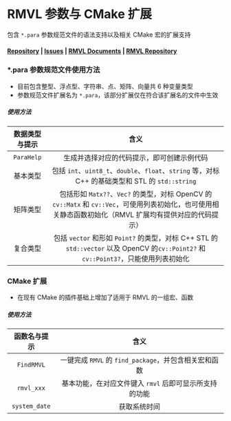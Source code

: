 # RMVL 参数与 CMake 扩展

包含 `*.para` 参数规范文件的语法支持以及相关 CMake 宏的扩展支持

#### [Repository](https://github.com/cv-rmvl/rmvl-vscode-extension.git) | [Issues](https://github.com/cv-rmvl/rmvl-vscode-extension/issues) | [RMVL Documents](https://vision.scutbot.cn/rmvl/master) | [RMVL Repository](https://github.com/cv-rmvl/rmvl.git)

### *.para 参数规范文件使用方法

- 目前包含整型、浮点型、字符串、点、矩阵、向量共 6 种变量类型
- 参数规范文件扩展名为 `*.para`，该部分扩展仅在符合该扩展名的文件中生效

##### 使用方法

| 数据类型与提示 |                             含义                             |
| :------------: | :----------------------------------------------------------: |
|   `ParaHelp`   |          生成并选择对应的代码提示，即可创建示例代码          |
|    基本类型    | 包括 `int`、`uint8_t`、`double`、`float`、`string` 等，对标 C++ 的基础类型和 STL 的 `std::string` |
|    矩阵类型    | 包括形如 `Matx??`、`Vec?` 的类型，对标 OpenCV 的 `cv::Matx` 和 `cv::Vec`，可使用列表初始化，也可使用相关静态函数初始化（RMVL 扩展均有提供对应的代码提示） |
|    复合类型    | 包括 `vector` 和形如 `Point?` 的类型，对标 C++ STL 的 `std::vector` 以及 OpenCV 的`cv::Point2?` 和 `cv::Point3?`，只能使用列表初始化 |

### CMake 扩展

- 在现有 CMake 的插件基础上增加了适用于 RMVL 的一组宏、函数

##### 使用方法

| 函数名与提示  |                          含义                          |
| :-----------: | :----------------------------------------------------: |
|  `FindRMVL`   | 一键完成 `RMVL` 的 `find_package`，并包含相关宏和函数  |
|  `rmvl_xxx`   | 基本功能，在对应文件键入 `rmvl` 后即可显示所支持的功能 |
| `system_date` |                      获取系统时间                      |
